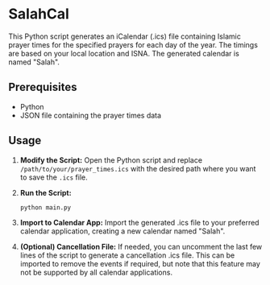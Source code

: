 # SalahCal
This Python script generates an iCalendar (.ics) file containing Islamic prayer times for the specified prayers for each day of the year. The timings are based on your local location and ISNA. The generated calendar is named "Salah".

## Prerequisites

- Python
- JSON file containing the prayer times data

## Usage

1. **Modify the Script:**
   Open the Python script and replace `/path/to/your/prayer_times.ics` with the desired path where you want to save the `.ics` file.

2. **Run the Script:**
   ```sh
   python main.py
3. **Import to Calendar App:**
  Import the generated .ics file to your preferred calendar application, creating a new calendar named "Salah".

4. **(Optional) Cancellation File:**
  If needed, you can uncomment the last few lines of the script to generate a cancellation .ics file. This can be imported to remove the events if required, but note that this feature may not be supported by all calendar applications.
